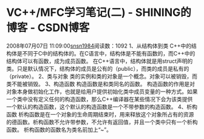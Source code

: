 # VC++/MFC学习笔记(二) - SHINING的博客 - CSDN博客
2008年07月07日 11:09:00[snsn1984](https://me.csdn.net/snsn1984)阅读数：1092
1、从结构体到类
C++中的结构体是不同于C中的结构体的。在C语言中，结构体是不能有函数的，而C++中的结构体可以有函数，成为成员函数。
在C++语言中，结构体就是用struct声明的类。只是默认情况下，结构体的成员是公有的（public），而类的成员是私有的（private）。
2、类与对象
类的实例和类的对象是一个概念。对象可以被销毁，而类不能被销毁。
3、构造函数
构造函数是和类同名的函数。
构造函数的作用是对对象本身做初始化工作，也就是给用户提供初始化类中成员变量的一种方式。如果一个类中没有定义任何的构造函数，那么C++编译器在某些情况下会为该类提供一个默认的构造函数，这个默认的构造函数是一个不带参数的构造函数。
4、析构函数
析构函数是在一个对象的生命周期结束时，用来释放这个对象所占有的资源的德函数。析构函数不允许带参数，不允许有返回值，并且一个类中只有一个析构函数。
析构函数的函数名为类名前加上“~”。
